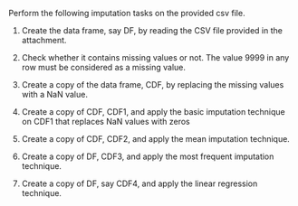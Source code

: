
Perform the following imputation tasks on the provided csv file.


1) Create the data frame, say DF, by reading the CSV file provided in the attachment.

2)  Check whether it contains missing values or not. The value 9999 in any row must be considered as a missing value. 

3) Create a copy of the data frame, CDF, by replacing the missing values with a NaN value.

4) Create a copy of CDF, CDF1, and apply the basic imputation technique on CDF1 that replaces NaN values with zeros

5)  Create a copy of CDF, CDF2,  and apply the mean imputation technique.

6) Create a copy of DF, CDF3,  and apply the most frequent imputation technique.

7)  Create a copy of DF,  say CDF4,  and apply the linear regression technique.